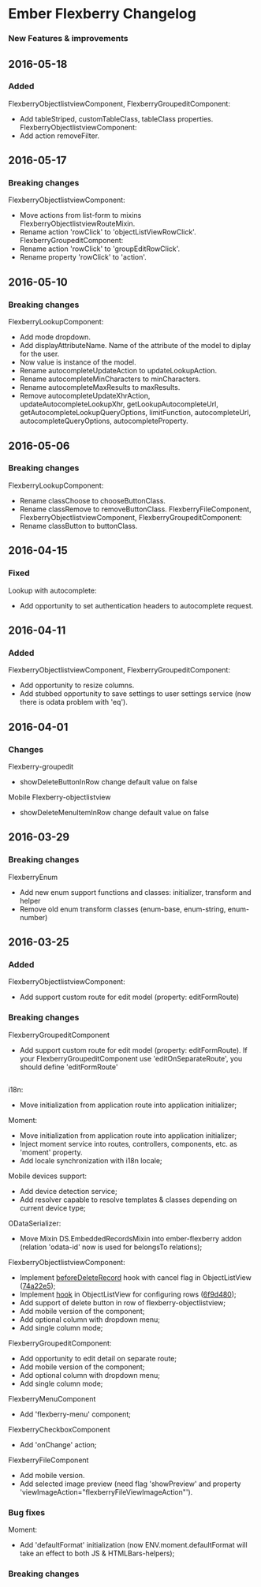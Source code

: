 # Ember Flexberry Changelog
### New Features & improvements

## 2016-05-18
### Added
FlexberryObjectlistviewComponent, FlexberryGroupeditComponent:
* Add tableStriped, customTableClass, tableClass properties.
FlexberryObjectlistviewComponent:
* Add action removeFilter.

## 2016-05-17
### Breaking changes
FlexberryObjectlistviewComponent:
* Move actions from list-form to mixins FlexberryObjectlistviewRouteMixin.
* Rename action 'rowClick' to 'objectListViewRowClick'.
FlexberryGroupeditComponent:
* Rename action 'rowClick' to 'groupEditRowClick'.
* Rename property 'rowClick' to 'action'.

## 2016-05-10
### Breaking changes
FlexberryLookupComponent:
* Add mode dropdown.
* Add displayAttributeName. Name of the attribute of the model to diplay for the user.
* Now value is instance of the model.
* Rename autocompleteUpdateAction to updateLookupAction.
* Rename autocompleteMinCharacters to minCharacters.
* Rename autocompleteMaxResults to maxResults.
* Remove autocompleteUpdateXhrAction, updateAutocompleteLookupXhr, getLookupAutocompleteUrl, getAutocompleteLookupQueryOptions, limitFunction, autocompleteUrl, autocompleteQueryOptions, autocompleteProperty.

## 2016-05-06
### Breaking changes
FlexberryLookupComponent:
* Rename classChoose to chooseButtonClass.
* Rename classRemove to removeButtonClass.
FlexberryFileComponent, FlexberryObjectlistviewComponent, FlexberryGroupeditComponent:
* Rename classButton to buttonClass.

## 2016-04-15
### Fixed
Lookup with autocomplete:
* Add opportunity to set authentication headers to autocomplete request.

## 2016-04-11
### Added
FlexberryObjectlistviewComponent, FlexberryGroupeditComponent:
* Add opportunity to resize columns.
* Add stubbed opportunity to save settings to user settings service (now there is odata problem with 'eq').

## 2016-04-01
### Changes
Flexberry-groupedit
* showDeleteButtonInRow change default value on false

Mobile Flexberry-objectlistview
* showDeleteMenuItemInRow change default value on false
###
##

## 2016-03-29
### Breaking changes
FlexberryEnum
* Add new enum support functions and classes: initializer, transform and helper
* Remove old enum transform classes (enum-base, enum-string, enum-number)


## 2016-03-25
### Added
FlexberryObjectlistviewComponent:
* Add support custom route for edit model (property: editFormRoute)

### Breaking changes
FlexberryGroupeditComponent
* Add support custom route for edit model (property: editFormRoute).
  If your FlexberryGroupeditComponent use 'editOnSeparateRoute', you should define 'editFormRoute'

##

i18n:
* Move initialization from application route into application initializer;

Moment:
* Move initialization from application route into application initializer;
* Inject moment service into routes, controllers, components, etc. as 'moment' property.
* Add locale synchronization with i18n locale;

Mobile devices support:
* Add device detection service;
* Add resolver capable to resolve templates & classes depending on current device type;

ODataSerializer:
* Move Mixin DS.EmbeddedRecordsMixin into ember-flexberry addon (relation 'odata-id' now is used for belongsTo relations);

FlexberryObjectlistviewComponent:
* Implement [beforeDeleteRecord](http://flexberry.github.io/Documentation/develop/classes/ObjectListView.html#method_beforeDeleteRecord) hook with cancel flag in ObjectListView ([74a22e5](https://github.com/Flexberry/ember-flexberry/commit/74a22e5b1c40784f8855d35d9a61170f2b37d91d));
* Implement [hook](http://flexberry.github.io/Documentation/develop/classes/ObjectListView.html#method_configurateRow) in ObjectListView for configuring rows ([6f9d480](https://github.com/Flexberry/ember-flexberry/commit/6f9d480723c474d8eda929148818e3229f831c8e));
* Add support of delete button in row of flexberry-objectlistview;
* Add mobile version of the component;
* Add optional column with dropdown menu;
* Add single column mode;

FlexberryGroupeditComponent:
* Add opportunity to edit detail on separate route;
* Add mobile version of the component;
* Add optional column with dropdown menu;
* Add single column mode;

FlexberryMenuComponent
* Add 'flexberry-menu' component;

FlexberryCheckboxComponent
* Add 'onChange' action;

FlexberryFileComponent
* Add mobile version.
* Add selected image preview (need flag 'showPreview' and property 'viewImageAction="flexberryFileViewImageAction"').

### Bug fixes
Moment:
* Add 'defaultFormat' initialization (now ENV.moment.defaultFormat will take an effect to both JS & HTMLBars-helpers);

### Breaking changes

